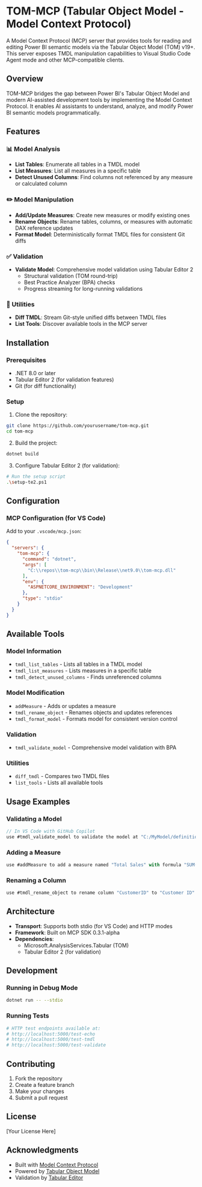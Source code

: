 # TOM-MCP (Tabular Object Model - Model Context Protocol)

A Model Context Protocol (MCP) server that provides tools for reading and editing Power BI semantic models via the Tabular Object Model (TOM) v19+. This server exposes TMDL manipulation capabilities to Visual Studio Code Agent mode and other MCP-compatible clients.

## Overview

TOM-MCP bridges the gap between Power BI's Tabular Object Model and modern AI-assisted development tools by implementing the Model Context Protocol. It enables AI assistants to understand, analyze, and modify Power BI semantic models programmatically.

## Features

### 📊 Model Analysis
- **List Tables**: Enumerate all tables in a TMDL model
- **List Measures**: List all measures in a specific table
- **Detect Unused Columns**: Find columns not referenced by any measure or calculated column

### ✏️ Model Manipulation
- **Add/Update Measures**: Create new measures or modify existing ones
- **Rename Objects**: Rename tables, columns, or measures with automatic DAX reference updates
- **Format Model**: Deterministically format TMDL files for consistent Git diffs

### ✅ Validation
- **Validate Model**: Comprehensive model validation using Tabular Editor 2
  - Structural validation (TOM round-trip)
  - Best Practice Analyzer (BPA) checks
  - Progress streaming for long-running validations

### 🔧 Utilities
- **Diff TMDL**: Stream Git-style unified diffs between TMDL files
- **List Tools**: Discover available tools in the MCP server

## Installation

### Prerequisites
- .NET 8.0 or later
- Tabular Editor 2 (for validation features)
- Git (for diff functionality)

### Setup

1. Clone the repository:
```bash
git clone https://github.com/yourusername/tom-mcp.git
cd tom-mcp
```

2. Build the project:
```bash
dotnet build
```

3. Configure Tabular Editor 2 (for validation):
```bash
# Run the setup script
.\setup-te2.ps1
```

## Configuration

### MCP Configuration (for VS Code)

Add to your `.vscode/mcp.json`:

```json
{
  "servers": {
    "tom-mcp": {
      "command": "dotnet",
      "args": [
        "C:\\repos\\tom-mcp\\bin\\Release\\net9.0\\tom-mcp.dll"
      ],
      "env": {
        "ASPNETCORE_ENVIRONMENT": "Development"
      },
      "type": "stdio"
    }
  }
}
```

## Available Tools

### Model Information
- `tmdl_list_tables` - Lists all tables in a TMDL model
- `tmdl_list_measures` - Lists measures in a specific table
- `tmdl_detect_unused_columns` - Finds unreferenced columns

### Model Modification
- `addMeasure` - Adds or updates a measure
- `tmdl_rename_object` - Renames objects and updates references
- `tmdl_format_model` - Formats model for consistent version control

### Validation
- `tmdl_validate_model` - Comprehensive model validation with BPA

### Utilities
- `diff_tmdl` - Compares two TMDL files
- `list_tools` - Lists all available tools

## Usage Examples

### Validating a Model
```javascript
// In VS Code with GitHub Copilot
use #tmdl_validate_model to validate the model at "C:/MyModel/definition"
```

### Adding a Measure
```javascript
use #addMeasure to add a measure named "Total Sales" with formula "SUM(Sales[Amount])" to table "Measures" in "C:/MyModel/definition"
```

### Renaming a Column
```javascript
use #tmdl_rename_object to rename column "CustomerID" to "Customer ID" in table "Sales" at "C:/MyModel/definition"
```

## Architecture

- **Transport**: Supports both stdio (for VS Code) and HTTP modes
- **Framework**: Built on MCP SDK 0.3.1-alpha
- **Dependencies**: 
  - Microsoft.AnalysisServices.Tabular (TOM)
  - Tabular Editor 2 (for validation)

## Development

### Running in Debug Mode
```bash
dotnet run -- --stdio
```

### Running Tests
```bash
# HTTP test endpoints available at:
# http://localhost:5000/test-echo
# http://localhost:5000/test-tmdl
# http://localhost:5000/test-validate
```

## Contributing

1. Fork the repository
2. Create a feature branch
3. Make your changes
4. Submit a pull request

## License

[Your License Here]

## Acknowledgments

- Built with [Model Context Protocol](https://github.com/modelcontextprotocol)
- Powered by [Tabular Object Model](https://docs.microsoft.com/en-us/analysis-services/tom/introduction-to-the-tabular-object-model-tom-in-analysis-services-amo)
- Validation by [Tabular Editor](https://tabulareditor.com/)
